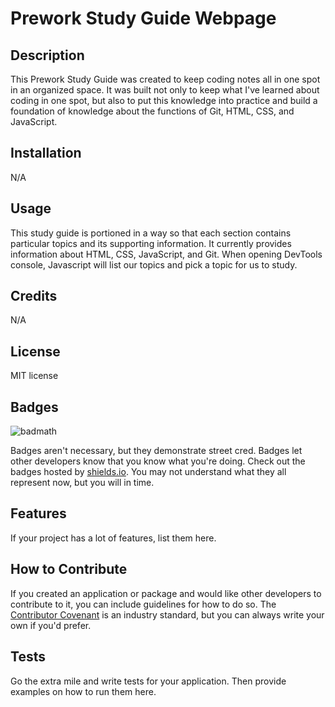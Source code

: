 # Prework Study Guide Webpage

## Description

This Prework Study Guide was created to keep coding notes all in one spot in an organized space. It was built not only to keep what I've learned about coding in one spot, but also to put this knowledge into practice and build a foundation of knowledge about the functions of Git, HTML, CSS, and JavaScript.  


## Installation

N/A

## Usage

This study guide is portioned in a way so that each section contains particular topics and its supporting information. It currently provides information about HTML, CSS, JavaScript, and Git. When opening DevTools console, Javascript will list our topics and pick a topic for us to study. 

## Credits

N/A

## License

MIT license

## Badges

![badmath](https://img.shields.io/github/languages/top/nielsenjared/badmath)

Badges aren't necessary, but they demonstrate street cred. Badges let other developers know that you know what you're doing. Check out the badges hosted by [shields.io](https://shields.io/). You may not understand what they all represent now, but you will in time.

## Features

If your project has a lot of features, list them here.

## How to Contribute

If you created an application or package and would like other developers to contribute to it, you can include guidelines for how to do so. The [Contributor Covenant](https://www.contributor-covenant.org/) is an industry standard, but you can always write your own if you'd prefer.

## Tests

Go the extra mile and write tests for your application. Then provide examples on how to run them here.